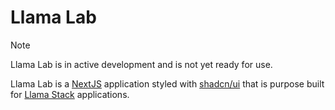 # Llama Lab

> [!NOTE]
> Llama Lab is in active development and is not yet ready for use.

Llama Lab is a [NextJS](https://nextjs.org) application styled with [shadcn/ui](https://ui.shadcn.com) that is purpose built for [Llama Stack](https://github.com/meta-llama/llama-stack) applications.

